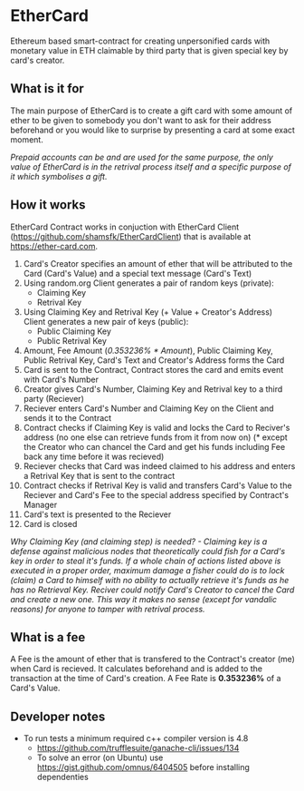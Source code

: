 # EtherCard
Ethereum based smart-contract for creating unpersonified cards with monetary value in ETH claimable by third party that is given special key by card's creator.

## What is it for
The main purpose of EtherCard is to create a gift card with some amount of ether to be given to somebody you don't want to ask for their address beforehand or you would like to surprise by presenting a card at some exact moment.

_Prepaid accounts can be and are used for the same purpose, the only value of EtherCard is in the retrival process itself and a specific purpose of it which symbolises a gift._

## How it works
EtherCard Contract works in conjuction with EtherCard Client (https://github.com/shamsfk/EtherCardClient) that is available at https://ether-card.com.

1. Card's Creator specifies an amount of ether that will be attributed to the Card (Card's Value) and a special text message (Card's Text)
2. Using random.org Client generates a pair of random keys (private):
    * Claiming Key
    * Retrival Key
3. Using Claiming Key and Retrival Key (+ Value + Creator's Address) Client generates a new pair of keys (public):
    * Public Claiming Key
    * Public Retrival Key
4. Amount, Fee Amount (_0.353236% * Amount_), Public Claiming Key, Public Retrival Key, Card's Text and Creator's Address forms the Card
5. Card is sent to the Contract, Contract stores the card and emits event with Card's Number
6. Creator gives Card's Number, Claiming Key and Retrival key to a third party (Reciever)
7. Reciever enters Card's Number and Claiming Key on the Client and sends it to the Contract
8. Contract checks if Claiming Key is valid and locks the Card to Reciver's address (no one else can retrieve funds from it from now on) (* except the Creator who can chancel the Card and get his funds including Fee back any time before it was recieved)
9. Reciever checks that Card was indeed claimed to his address and enters a Retrival Key that is sent to the contract
10. Contract checks if Retrival Key is valid and transfers Card's Value to the Reciever and Card's Fee to the special address specified by Contract's Manager
11. Card's text is presented to the Reciever
12. Card is closed

_Why Claiming Key (and claiming step) is needed? - Claiming key is a defense against malicious nodes that theoretically could fish for a Card's key in order to steal it's funds. If a whole chain of actions listed above is executed in a proper order, maximum damage a fisher could do is to lock (claim) a Card to himself with no ability to actually retrieve it's funds as he has no Retrieval Key. Reciver could notify Card's Creator to cancel the Card and create a new one. This way it makes no sense (except for vandalic reasons) for anyone to tamper with retrival process._

## What is a fee
A Fee is the amount of ether that is transfered to the Contract's creator (me) when Card is recieved. It calculates beforehand and is added to the transaction at the time of Card's creation. A Fee Rate is **0.353236%** of a Card's Value.

## Developer notes
* To run tests a minimum required c++ compiler version is 4.8
    * https://github.com/trufflesuite/ganache-cli/issues/134
    * To solve an error (on Ubuntu) use https://gist.github.com/omnus/6404505 before installing dependenties

